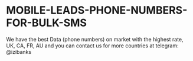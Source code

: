 # MOBILE-LEADS-PHONE-NUMBERS-FOR-BULK-SMS
We have the best Data (phone numbers) on market with the highest rate, UK, CA, FR, AU and you can contact us for more countries at telegram: @izibanks
